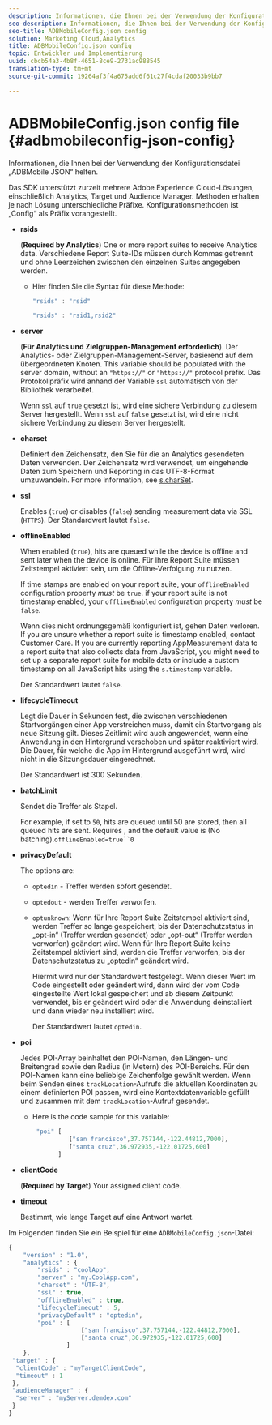 ```yaml
---
description: Informationen, die Ihnen bei der Verwendung der Konfigurationsdatei „ADBMobile JSON“ helfen.
seo-description: Informationen, die Ihnen bei der Verwendung der Konfigurationsdatei „ADBMobile JSON“ helfen.
seo-title: ADBMobileConfig.json config
solution: Marketing Cloud,Analytics
title: ADBMobileConfig.json config
topic: Entwickler und Implementierung
uuid: cbcb54a3-4b8f-4651-8ce9-2731ac988545
translation-type: tm+mt
source-git-commit: 19264af3f4a675add6f61c27f4cdaf20033b9bb7

---
```



# ADBMobileConfig.json config file {#adbmobileconfig-json-config}

Informationen, die Ihnen bei der Verwendung der Konfigurationsdatei „ADBMobile JSON“ helfen.

Das SDK unterstützt zurzeit mehrere Adobe Experience Cloud-Lösungen, einschließlich Analytics, Target und Audience Manager. Methoden erhalten je nach Lösung unterschiedliche Präfixe. Konfigurationsmethoden ist „Config“ als Präfix vorangestellt.

* **rsids**

   (**Required by Analytics**) One or more report suites to receive Analytics data. Verschiedene Report Suite-IDs müssen durch Kommas getrennt und ohne Leerzeichen zwischen den einzelnen Suites angegeben werden.

   * Hier finden Sie die Syntax für diese Methode:

      ```js
      "rsids" : "rsid"
      ```

      ```js
      "rsids" : "rsid1,rsid2"
      ```

* **server**

   (**Für Analytics und Zielgruppen-Management erforderlich**). Der Analytics- oder Zielgruppen-Management-Server, basierend auf dem übergeordneten Knoten. This variable should be populated with the server domain, without an `"https://"` or `"https://"` protocol prefix. Das Protokollpräfix wird anhand der Variable `ssl` automatisch von der Bibliothek verarbeitet.

   Wenn `ssl` auf `true` gesetzt ist, wird eine sichere Verbindung zu diesem Server hergestellt. Wenn `ssl` auf `false` gesetzt ist, wird eine nicht sichere Verbindung zu diesem Server hergestellt.

* **charset**

   Definiert den Zeichensatz, den Sie für die an Analytics gesendeten Daten verwenden. Der Zeichensatz wird verwendet, um eingehende Daten zum Speichern und Reporting in das UTF-8-Format umzuwandeln. For more information, see [s.charSet](https://marketing.adobe.com/resources/help/en_US/sc/implement/charset.html).

* **ssl**

   Enables (`true`) or disables (`false`) sending measurement data via SSL (`HTTPS`). Der Standardwert lautet `false`.

* **offlineEnabled**

   When enabled (`true`), hits are queued while the device is offline and sent later when the device is online. Für Ihre Report Suite müssen Zeitstempel aktiviert sein, um die Offline-Verfolgung zu nutzen.

   If time stamps are enabled on your report suite, your `offlineEnabled` configuration property *must* be `true`. if your report suite is not timestamp enabled, your `offlineEnabled` configuration property *must* be `false`.

   Wenn dies nicht ordnungsgemäß konfiguriert ist, gehen Daten verloren. If you are unsure whether a report suite is timestamp enabled, contact Customer Care. If you are currently reporting AppMeasurement data to a report suite that also collects data from JavaScript, you might need to set up a separate report suite for mobile data or include a custom timestamp on all JavaScript hits using the `s.timestamp` variable.

   Der Standardwert lautet `false`.

* **lifecycleTimeout**

   Legt die Dauer in Sekunden fest, die zwischen verschiedenen Startvorgängen einer App verstreichen muss, damit ein Startvorgang als neue Sitzung gilt. Dieses Zeitlimit wird auch angewendet, wenn eine Anwendung in den Hintergrund verschoben und später reaktiviert wird. Die Dauer, für welche die App im Hintergrund ausgeführt wird, wird nicht in die Sitzungsdauer eingerechnet.

   Der Standardwert ist 300 Sekunden.

* **batchLimit**

   Sendet die Treffer als Stapel.

   For example, if set to `50`, hits are queued until 50 are stored, then all queued hits are sent. Requires , and the default value is  (No batching).`offlineEnabled=true``0`

* **privacyDefault**

   The options are:

   * `optedin` - Treffer werden sofort gesendet.
   * `optedout` - werden Treffer verworfen.
   * `optunknown`: Wenn für Ihre Report Suite Zeitstempel aktiviert sind, werden Treffer so lange gespeichert, bis der Datenschutzstatus in „opt-in“ (Treffer werden gesendet) oder „opt-out“ (Treffer werden verworfen) geändert wird. Wenn für Ihre Report Suite keine Zeitstempel aktiviert sind, werden die Treffer verworfen, bis der Datenschutzstatus zu „optedin“ geändert wird.

      Hiermit wird nur der Standardwert festgelegt. Wenn dieser Wert im Code eingestellt oder geändert wird, dann wird der vom Code eingestellte Wert lokal gespeichert und ab diesem Zeitpunkt verwendet, bis er geändert wird oder die Anwendung deinstalliert und dann wieder neu installiert wird.

      Der Standardwert lautet `optedin`.

* **poi**

   Jedes POI-Array beinhaltet den POI-Namen, den Längen- und Breitengrad sowie den Radius (in Metern) des POI-Bereichs. Für den POI-Namen kann eine beliebige Zeichenfolge gewählt werden. Wenn beim Senden eines `trackLocation`-Aufrufs die aktuellen Koordinaten zu einem definierten POI passen, wird eine Kontextdatenvariable gefüllt und zusammen mit dem `trackLocation`-Aufruf gesendet.

   * Here is the code sample for this variable:

      ```js
       "poi" [ 
                ["san francisco",37.757144,-122.44812,7000], 
                ["santa cruz",36.972935,-122.01725,600] 
             ]
      ```

* **clientCode**

   (**Required by Target**) Your assigned client code.

* **timeout**

   Bestimmt, wie lange Target auf eine Antwort wartet.

Im Folgenden finden Sie ein Beispiel für eine `ADBMobileConfig.json`-Datei:

```js
{ 
    "version" : "1.0",
    "analytics" : {
        "rsids" : "coolApp",
        "server" : "my.CoolApp.com",
        "charset" : "UTF-8",
        "ssl" : true,
        "offlineEnabled" : true,
        "lifecycleTimeout" : 5,
        "privacyDefault" : "optedin",
        "poi" : [ 
                    ["san francisco",37.757144,-122.44812,7000],
                    ["santa cruz",36.972935,-122.01725,600]
                ]
    },
 "target" : {
  "clientCode" : "myTargetClientCode",
  "timeout" : 1
 },
 "audienceManager" : {
  "server" : "myServer.demdex.com"
 }
}
```
